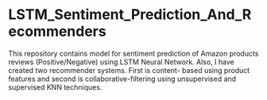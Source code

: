 # LSTM_Sentiment_Prediction_And_Recommenders
This repository contains model for sentiment prediction of Amazon products reviews (Positive/Negative) using LSTM Neural Network. Also, I have created two recommender systems. First is content- based using product features  and second is collaborative-filtering using unsupervised and supervised KNN techniques.  
